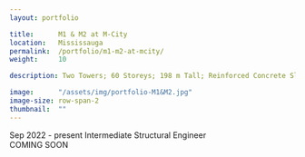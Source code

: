 ```yaml
---
layout: portfolio

title:      M1 & M2 at M-City
location:   Mississauga
permalink:  /portfolio/m1-m2-at-mcity/
weight:     10

description: Two Towers; 60 Storeys; 198 m Tall; Reinforced Concrete Slabs and Walls

image:      "/assets/img/portfolio-M1&M2.jpg"
image-size: row-span-2
thumbnail:  ""
---
```


<div id="content">
    <span class="font-body font-bold text-grey-40 block">Sep 2022 - present</span>
    <span class="font-header font-bold text-xl text-primary uppercase block pt-2">Intermediate Structural Engineer</span>
    <div class="pt-2">
        <span class="font-body text-black block">COMING SOON</span>
    </div>
</div>
